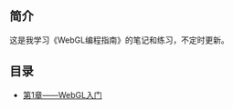 ## 简介

这是我学习《WebGL编程指南》的笔记和练习，不定时更新。

## 目录
- <a href="https://segmentfault.com/a/1190000015889110" target="_blank">第1章——WebGL入门</a>